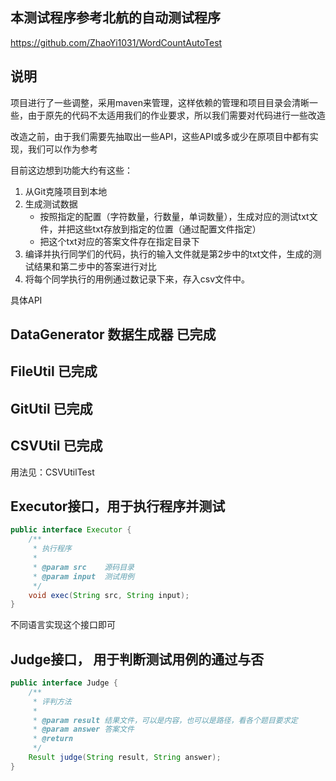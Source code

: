 ## 本测试程序参考北航的自动测试程序

https://github.com/ZhaoYi1031/WordCountAutoTest

## 说明

项目进行了一些调整，采用maven来管理，这样依赖的管理和项目目录会清晰一些，由于原先的代码不太适用我们的作业要求，所以我们需要对代码进行一些改造

改造之前，由于我们需要先抽取出一些API，这些API或多或少在原项目中都有实现，我们可以作为参考

目前这边想到功能大约有这些：

1. 从Git克隆项目到本地
2. 生成测试数据
    - 按照指定的配置（字符数量，行数量，单词数量），生成对应的测试txt文件，并把这些txt存放到指定的位置（通过配置文件指定）
    - 把这个txt对应的答案文件存在指定目录下
3. 编译并执行同学们的代码，执行的输入文件就是第2步中的txt文件，生成的测试结果和第二步中的答案进行对比
4. 将每个同学执行的用例通过数记录下来，存入csv文件中。

具体API

## DataGenerator 数据生成器 已完成

## FileUtil 已完成

## GitUtil 已完成

## CSVUtil 已完成

用法见：CSVUtilTest

## Executor接口，用于执行程序并测试

```java
public interface Executor {
    /**
     * 执行程序
     *
     * @param src    源码目录
     * @param input  测试用例
     */
    void exec(String src, String input);
}
```

不同语言实现这个接口即可

## Judge接口， 用于判断测试用例的通过与否

```java
public interface Judge {
    /**
     * 评判方法
     *
     * @param result 结果文件，可以是内容，也可以是路径，看各个题目要求定
     * @param answer 答案文件
     * @return
     */
    Result judge(String result, String answer);
}
```



